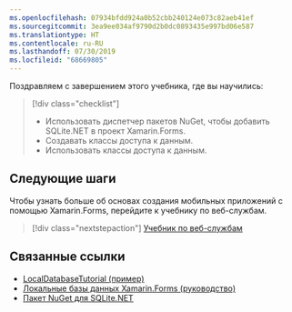 ```yaml
---
ms.openlocfilehash: 07934bfdd924a0b52cbb240124e073c82aeb41ef
ms.sourcegitcommit: 3ea9ee034af9790d2b0dc0893435e997bd06e587
ms.translationtype: HT
ms.contentlocale: ru-RU
ms.lasthandoff: 07/30/2019
ms.locfileid: "68669805"
---
```

Поздравляем с завершением этого учебника, где вы научились:

> [!div class="checklist"]
> - Использовать диспетчер пакетов NuGet, чтобы добавить SQLite.NET в проект Xamarin.Forms.
> - Создавать классы доступа к данным.
> - Использовать классы доступа к данным.

## <a name="next-steps"></a>Следующие шаги

Чтобы узнать больше об основах создания мобильных приложений с помощью Xamarin.Forms, перейдите к учебнику по веб-службам.

> [!div class="nextstepaction"]
> [Учебник по веб-службам](~/get-started/tutorials/web-service/index.yml)

## <a name="related-links"></a>Связанные ссылки

- [LocalDatabaseTutorial (пример)](https://docs.microsoft.com/samples/xamarin/xamarin-forms-samples/getstarted-tutorials-localdatabasetutorial/)
- [Локальные базы данных Xamarin.Forms (руководство)](~/xamarin-forms/data-cloud/data/databases.md)
- [Пакет NuGet для SQLite.NET](https://www.nuget.org/packages/sqlite-net-pcl/)

